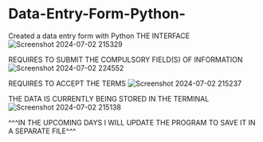 # Data-Entry-Form-Python-
Created a data entry form with Python
THE INTERFACE
![Screenshot 2024-07-02 215329](https://github.com/Adstar01/Data-Entry-Form-Python-/assets/122376980/8f5228bd-07d6-432d-be53-42cc78cba1f3)

REQUIRES TO SUBMIT THE COMPULSORY FIELD(S) OF INFORMATION
![Screenshot 2024-07-02 224552](https://github.com/Adstar01/Data-Entry-Form-Python-/assets/122376980/d8ba4d96-d25c-4ace-adae-9d787efea122)

REQUIRES TO ACCEPT THE TERMS
![Screenshot 2024-07-02 215237](https://github.com/Adstar01/Data-Entry-Form-Python-/assets/122376980/dd428dd2-0c55-4aa4-b285-2c40f790adc1)

THE DATA IS CURRENTLY BEING STORED IN THE TERMINAL
![Screenshot 2024-07-02 215138](https://github.com/Adstar01/Data-Entry-Form-Python-/assets/122376980/ffa19a00-51e8-46dc-b4c5-41406f881448)


^^^IN THE UPCOMING DAYS I WILL UPDATE THE PROGRAM TO SAVE IT IN A SEPARATE FILE^^^
